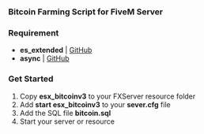 ### Bitcoin Farming Script for FiveM Server

### Requirement
- **es_extended** | [GitHub](https://github.com/ESX-Org/es_extended)
- **async** | [GitHub](https://github.com/ESX-Org/async)

### Get Started
1) Copy **esx_bitcoinv3** to your FXServer resource folder
2) Add **start esx_bitcoinv3** to your **sever.cfg** file
3) Add the SQL file **bitcoin.sql**
4) Start your server or resource
